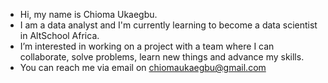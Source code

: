 - Hi, my name is Chioma Ukaegbu.
- I am a data analyst and I'm currently learning to become a data scientist in AltSchool Africa.
- I’m interested in working on a project with a team where I can collaborate, solve problems, learn new things and advance my skills.
- You can reach me via email on chiomaukaegbu@gmail.com


<!---
cub03/cub03 is a ✨ special ✨ repository because its `README.md` (this file) appears on your GitHub profile.
You can click the Preview link to take a look at your changes.
--->

